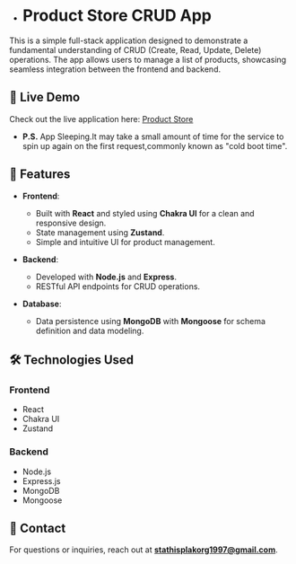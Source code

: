 - # Product Store CRUD App

This is a simple full-stack application designed to demonstrate a fundamental understanding of CRUD (Create, Read, Update, Delete) operations. The app allows users to manage a list of products, showcasing seamless integration between the frontend and backend.

## 🚀 Live Demo

Check out the live application here: [Product Store](https://product-store-25xf.onrender.com/)

- **P.S.** App Sleeping.It may take a small amount of time for the service to spin up again on the first request,commonly known as "cold boot time".


## 📖 Features

- **Frontend**:
  - Built with **React** and styled using **Chakra UI** for a clean and responsive design.
  - State management using **Zustand**.
  - Simple and intuitive UI for product management.

- **Backend**:
  - Developed with **Node.js** and **Express**.
  - RESTful API endpoints for CRUD operations.

- **Database**:
  - Data persistence using **MongoDB** with **Mongoose** for schema definition and data modeling.

## 🛠️ Technologies Used

### Frontend
- React
- Chakra UI
- Zustand

### Backend
- Node.js
- Express.js
- MongoDB
- Mongoose


## 📧 Contact

For questions or inquiries, reach out at **stathisplakorg1997@gmail.com**.
